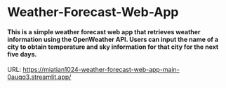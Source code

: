 # Weather-Forecast-Web-App
#### This is a simple weather forecast web app that retrieves weather information using the OpenWeather API. Users can input the name of a city to obtain temperature and sky information for that city for the next five days.
URL: https://miatian1024-weather-forecast-web-app-main-0auqq3.streamlit.app/
